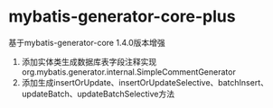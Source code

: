 # mybatis-generator-core-plus
基于mybatis-generator-core 1.4.0版本增强
1. 添加实体类生成数据库表字段注释实现org.mybatis.generator.internal.SimpleCommentGenerator
2. 添加生成insertOrUpdate、insertOrUpdateSelective、batchInsert、updateBatch、updateBatchSelective方法
